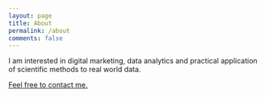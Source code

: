 ```yaml
---
layout: page
title: About
permalink: /about
comments: false
---
```


<div class="row justify-content-between">
<div class="col-md-8 pr-5">

<p>I am interested in digital marketing, data analytics and practical application of scientific methods to real world data.

<a href="https://www.linkedin.com/in/pahul-preet-singh-kohli/"> Feel free to contact me.</a></p>

</div>
</div>
